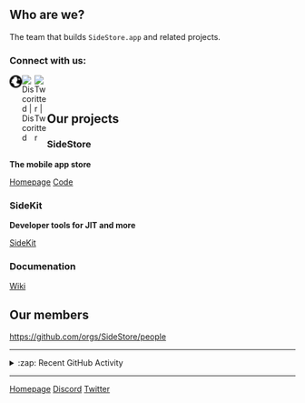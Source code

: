 <!-- 
Docs: How to use GitHub README and actions to auto-generate embedded content.
https://github.com/anuraghazra/github-readme-stats
https://www.youtube.com/watch?v=n6d4KHSKqGk
https://github.com/rahuldkjain/github-profile-readme-generator
 -->

## Who are we?

The team that builds `SideStore.app` and related projects.

### Connect with us:

<!--
[![Website](https://img.shields.io/website?label=sidestore.io&style=for-the-badge&url=https://sidestore.io)](https://sidestore.io)
[![Twitter Follow](https://img.shields.io/twitter/follow/sidestore_io?color=1DA1F2&logo=twitter&style=for-the-badge)](https://twitter.com/intent/follow?original_referer=https%3A%2F%2Fgithub.com%2Fsidestore&screen_name=sidestore)
[![GitHub Followers](https://img.shields.io/github/followers/sidestore?style=for-the-badge)]()
[![GitHub Sponsors](https://img.shields.io/github/sponsors/sidestore?style=for-the-badge
)]() 
-->

[<img align="left" alt="sidestore.io" width="22px" src="https://raw.githubusercontent.com/iconic/open-iconic/master/svg/globe.svg" />][website]
[<img align="left" alt="Discord | Discord" width="22px" src="https://cdn.jsdelivr.net/npm/simple-icons@v3/icons/discord.svg" />][discord]
[<img align="left" alt="Twitter | Twitter" width="22px" src="https://cdn.jsdelivr.net/npm/simple-icons@v3/icons/twitter.svg" />][twitter]

<br />
<br />

## Our projects

### SideStore

__The mobile app store__

[Homepage][website]
[Code][git.sidestore]

### SideKit

__Developer tools for JIT and more__

[SideKit][git.sidekit]

### Documenation

[Wiki][wiki]

## Our members

https://github.com/orgs/SideStore/people

---

<details>
  <summary>:zap: Recent GitHub Activity</summary>

<!--START_SECTION:activity-->
1. 🗣 Commented on [#170](https://github.com/SideStore/SideStore/issues/170) in [SideStore/SideStore](https://github.com/SideStore/SideStore)
2. 🗣 Commented on [#488](https://github.com/SideStore/SideStore/issues/488) in [SideStore/SideStore](https://github.com/SideStore/SideStore)
3. 🗣 Commented on [#488](https://github.com/SideStore/SideStore/issues/488) in [SideStore/SideStore](https://github.com/SideStore/SideStore)
4. 🗣 Commented on [#488](https://github.com/SideStore/SideStore/issues/488) in [SideStore/SideStore](https://github.com/SideStore/SideStore)
5. 🗣 Commented on [#491](https://github.com/SideStore/SideStore/issues/491) in [SideStore/SideStore](https://github.com/SideStore/SideStore)
6. ❗️ Opened issue [#491](https://github.com/SideStore/SideStore/issues/491) in [SideStore/SideStore](https://github.com/SideStore/SideStore)
7. ❗️ Opened issue [#490](https://github.com/SideStore/SideStore/issues/490) in [SideStore/SideStore](https://github.com/SideStore/SideStore)
8. 🗣 Commented on [#482](https://github.com/SideStore/SideStore/issues/482) in [SideStore/SideStore](https://github.com/SideStore/SideStore)
9. 🗣 Commented on [#488](https://github.com/SideStore/SideStore/issues/488) in [SideStore/SideStore](https://github.com/SideStore/SideStore)
10. 🗣 Commented on [#482](https://github.com/SideStore/SideStore/issues/482) in [SideStore/SideStore](https://github.com/SideStore/SideStore)
11. ❗️ Opened issue [#489](https://github.com/SideStore/SideStore/issues/489) in [SideStore/SideStore](https://github.com/SideStore/SideStore)
12. ❗️ Closed issue [#9](https://github.com/SideStore/omnisette-server/issues/9) in [SideStore/omnisette-server](https://github.com/SideStore/omnisette-server)
13. 🗣 Commented on [#9](https://github.com/SideStore/omnisette-server/issues/9) in [SideStore/omnisette-server](https://github.com/SideStore/omnisette-server)
14. 🗣 Commented on [#9](https://github.com/SideStore/omnisette-server/issues/9) in [SideStore/omnisette-server](https://github.com/SideStore/omnisette-server)
15. ❗️ Opened issue [#30](https://github.com/SideStore/sidestore.github.io/issues/30) in [SideStore/sidestore.github.io](https://github.com/SideStore/sidestore.github.io)
16. 🗣 Commented on [#9](https://github.com/SideStore/omnisette-server/issues/9) in [SideStore/omnisette-server](https://github.com/SideStore/omnisette-server)
17. ❗️ Opened issue [#9](https://github.com/SideStore/omnisette-server/issues/9) in [SideStore/omnisette-server](https://github.com/SideStore/omnisette-server)
18. 🗣 Commented on [#488](https://github.com/SideStore/SideStore/issues/488) in [SideStore/SideStore](https://github.com/SideStore/SideStore)
19. 🗣 Commented on [#337](https://github.com/SideStore/SideStore/issues/337) in [SideStore/SideStore](https://github.com/SideStore/SideStore)
20. 🗣 Commented on [#471](https://github.com/SideStore/SideStore/issues/471) in [SideStore/SideStore](https://github.com/SideStore/SideStore)
<!--END_SECTION:activity-->

</details>

---

[Homepage][patreon] [Discord][discord] [Twitter][twitter]

<!--
- [Patreon][patreon]
- [OpenCollective][opencollective]
- [YouTube][youtube]
-->

[website]: https://sidestore.io
[wiki]: https://wiki.sidestore.io
[twitter]: https://twitter.com/sidestore_io
[discord]: https://discord.gg/sidestore-949183273383395328
[youtube]: https://youtube.com/TODO
[patreon]: https://www.patreon.com/SideStore
[opencollective]: https://opencollective.com/TODO
[git.sidestore]: https://github.com/SideStore/SideStore/
[git.sidekit]: https://github.com/SideStore/SideKit

